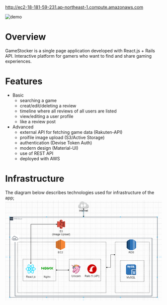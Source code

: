 http://ec2-18-181-59-231.ap-northeast-1.compute.amazonaws.com

![demo](https://user-images.githubusercontent.com/57619070/83413460-d1aadd00-a456-11ea-8fa4-414519d8f982.gif)


# Overview
GameStocker is a single page application developed with React.js + Rails API. Interactive platform for gamers who want to find and share gaming experiences.

# Features
- Basic
	- searching a game
	- creat/edit/deleting a review
	- timeline where all reviews of all users are listed
	- view/editing a user profile
	- like a review post
- Advanced
	- external API for fetching game data (Rakuten-API)
	- proifile image upload (S3/Active Storage)
	- authentication (Devise Token Auth)
	- modern design (Material-UI)
	- use of REST API
	- deployed with AWS

# Infrastructure
The diagram below describes technologies used for infrastructure of the app;
![Diagram](https://github.com/Ryo-M-49/GameStocker/blob/development/GameStocker%20Diagram.PNG)


